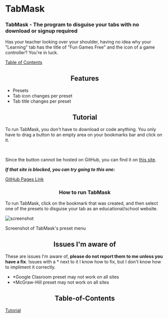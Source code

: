 # TabMask

### TabMask - The program to disguise your tabs with no download or signup required
Has your teacher looking over your shoulder, having no idea why your "Learning" tab has the title of "Fun Games Free" and the icon of a game controller? You're in luck.

[Table of Contents](#Table-of-Contents)
<h2 align="center">Features</h2>

- Presets
- Tab icon changes per preset
- Tab title changes per preset

<h2 align="center">Tutorial</h2>

To run TabMask, you don't have to download or code anything. You only have to drag a button to an empty area on your bookmarks bar and click on it.

<br>

Since the button cannot be hosted on GitHub, you can find it on [this site](https://1728.saraw25307.repl.co).

*__If that site is blocked, you can try going to this one:__*

[GitHub Pages Link](https://bananadev-frfr.github.io/TabMask)

<h3 align="center">How to run TabMask</h3>

To run TabMask, click on the bookmark that was created, and then select one of the presets to disguise your tab as an educational/school website.



![screenshot](https://user-images.githubusercontent.com/131310543/234735397-d8ce74a7-2243-418e-9ec5-4a54b0bb0097.png)

Screenshot of TabMask's preset menu


<h2 align="center">Issues I'm aware of</h2>

These are issues I'm aware of, __please do not report them to me unless you have a fix__. Issues with a * next to it I know how to fix, but I don't know how to impliment it correctly.

- *Google Clasroom preset may not work on all sites
- *McGraw-Hill preset may not work on all sites



<h2 align="center">Table-of-Contents</h2>

[Tutorial](#Tutorial)











